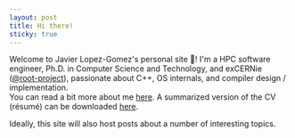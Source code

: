 ```yaml
---
layout: post
title: Hi there!
sticky: true
---
```


Welcome to Javier Lopez-Gomez's personal site :wave:!
I'm a HPC software engineer, Ph.D. in Computer Science and Technology, and exCERNie ([@root-project](https://root.cern/)), passionate about C++, OS internals, and compiler design / implementation.<br/>
You can read a bit more about me [here](/about).
A summarized version of the CV (r&eacute;sum&eacute;) can be downloaded [here](/public/docs/resume_en-US.pdf).

Ideally, this site will also host posts about a number of interesting topics.
